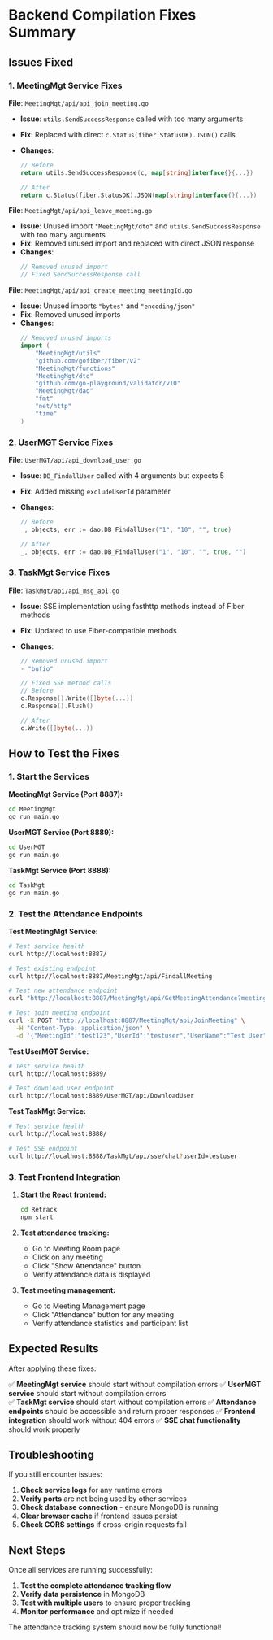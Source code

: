 # Backend Compilation Fixes Summary

## Issues Fixed

### 1. MeetingMgt Service Fixes

**File**: `MeetingMgt/api/api_join_meeting.go`

- **Issue**: `utils.SendSuccessResponse` called with too many arguments
- **Fix**: Replaced with direct `c.Status(fiber.StatusOK).JSON()` calls
- **Changes**:

  ```go
  // Before
  return utils.SendSuccessResponse(c, map[string]interface{}{...})

  // After
  return c.Status(fiber.StatusOK).JSON(map[string]interface{}{...})
  ```

**File**: `MeetingMgt/api/api_leave_meeting.go`

- **Issue**: Unused import `"MeetingMgt/dto"` and `utils.SendSuccessResponse` with too many arguments
- **Fix**: Removed unused import and replaced with direct JSON response
- **Changes**:
  ```go
  // Removed unused import
  // Fixed SendSuccessResponse call
  ```

**File**: `MeetingMgt/api/api_create_meeting_meetingId.go`

- **Issue**: Unused imports `"bytes"` and `"encoding/json"`
- **Fix**: Removed unused imports
- **Changes**:
  ```go
  // Removed unused imports
  import (
      "MeetingMgt/utils"
      "github.com/gofiber/fiber/v2"
      "MeetingMgt/functions"
      "MeetingMgt/dto"
      "github.com/go-playground/validator/v10"
      "MeetingMgt/dao"
      "fmt"
      "net/http"
      "time"
  )
  ```

### 2. UserMGT Service Fixes

**File**: `UserMGT/api/api_download_user.go`

- **Issue**: `DB_FindallUser` called with 4 arguments but expects 5
- **Fix**: Added missing `excludeUserId` parameter
- **Changes**:

  ```go
  // Before
  _, objects, err := dao.DB_FindallUser("1", "10", "", true)

  // After
  _, objects, err := dao.DB_FindallUser("1", "10", "", true, "")
  ```

### 3. TaskMgt Service Fixes

**File**: `TaskMgt/api/api_msg_api.go`

- **Issue**: SSE implementation using fasthttp methods instead of Fiber methods
- **Fix**: Updated to use Fiber-compatible methods
- **Changes**:

  ```go
  // Removed unused import
  - "bufio"

  // Fixed SSE method calls
  // Before
  c.Response().Write([]byte(...))
  c.Response().Flush()

  // After
  c.Write([]byte(...))
  ```

## How to Test the Fixes

### 1. Start the Services

**MeetingMgt Service (Port 8887):**

```bash
cd MeetingMgt
go run main.go
```

**UserMGT Service (Port 8889):**

```bash
cd UserMGT
go run main.go
```

**TaskMgt Service (Port 8888):**

```bash
cd TaskMgt
go run main.go
```

### 2. Test the Attendance Endpoints

**Test MeetingMgt Service:**

```bash
# Test service health
curl http://localhost:8887/

# Test existing endpoint
curl http://localhost:8887/MeetingMgt/api/FindallMeeting

# Test new attendance endpoint
curl "http://localhost:8887/MeetingMgt/api/GetMeetingAttendance?meetingId=test123"

# Test join meeting endpoint
curl -X POST "http://localhost:8887/MeetingMgt/api/JoinMeeting" \
  -H "Content-Type: application/json" \
  -d '{"MeetingId":"test123","UserId":"testuser","UserName":"Test User","UserEmail":"test@example.com"}'
```

**Test UserMGT Service:**

```bash
# Test service health
curl http://localhost:8889/

# Test download user endpoint
curl http://localhost:8889/UserMGT/api/DownloadUser
```

**Test TaskMgt Service:**

```bash
# Test service health
curl http://localhost:8888/

# Test SSE endpoint
curl http://localhost:8888/TaskMgt/api/sse/chat?userId=testuser
```

### 3. Test Frontend Integration

1. **Start the React frontend:**

   ```bash
   cd Retrack
   npm start
   ```

2. **Test attendance tracking:**

   - Go to Meeting Room page
   - Click on any meeting
   - Click "Show Attendance" button
   - Verify attendance data is displayed

3. **Test meeting management:**
   - Go to Meeting Management page
   - Click "Attendance" button for any meeting
   - Verify attendance statistics and participant list

## Expected Results

After applying these fixes:

✅ **MeetingMgt service** should start without compilation errors
✅ **UserMGT service** should start without compilation errors  
✅ **TaskMgt service** should start without compilation errors
✅ **Attendance endpoints** should be accessible and return proper responses
✅ **Frontend integration** should work without 404 errors
✅ **SSE chat functionality** should work properly

## Troubleshooting

If you still encounter issues:

1. **Check service logs** for any runtime errors
2. **Verify ports** are not being used by other services
3. **Check database connection** - ensure MongoDB is running
4. **Clear browser cache** if frontend issues persist
5. **Check CORS settings** if cross-origin requests fail

## Next Steps

Once all services are running successfully:

1. **Test the complete attendance tracking flow**
2. **Verify data persistence** in MongoDB
3. **Test with multiple users** to ensure proper tracking
4. **Monitor performance** and optimize if needed

The attendance tracking system should now be fully functional!
